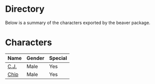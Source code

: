# Directory
Below is a summary of the characters exported by the beaver package.
# Characters
|Name|Gender|Special|
|---|---|---|
|[C.J.](./character/beaver/cj.go)|Male|Yes|
|[Chip](./character/beaver/chip.go)|Male|Yes|
